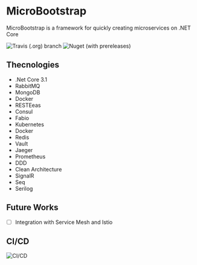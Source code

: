 # MicroBootstrap
MicroBootstrap is a framework for quickly creating microservices on .NET Core

![Travis (.org) branch](https://img.shields.io/travis/mehdihadeli/MicroBootstrap/master?style=for-the-badge)
![Nuget (with prereleases)](https://img.shields.io/nuget/vpre/MicroBootstrap?style=for-the-badge)


**Thecnologies**
----------------
* .Net Core 3.1
* RabbitMQ
* MongoDB
* Docker
* RESTEeas
* Consul
* Fabio
* Kubernetes
* Docker
* Redis
* Vault
* Jaeger
* Prometheus
* DDD
* Clean Architecture
* SignalR
* Seq
* Serilog

**Future Works**
----------------
-  [ ] Integration with Service Mesh and Istio

**CI/CD**
----------------
 
 ![CI/CD](https://github.com/mehdihadeli/MicroBootstrap/blob/master/samples/Game-Microservices-Sample/ci-cd.png?raw=true)
